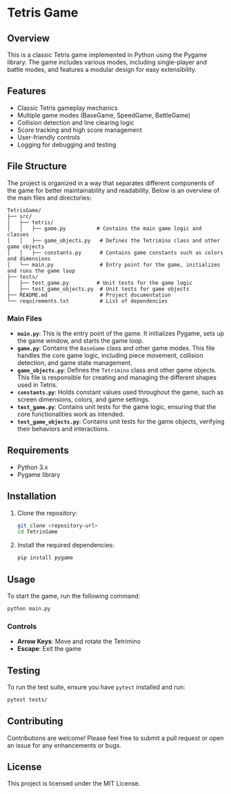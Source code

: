 # Tetris Game

## Overview
This is a classic Tetris game implemented in Python using the Pygame library. The game includes various modes, including single-player and battle modes, and features a modular design for easy extensibility.

## Features
- Classic Tetris gameplay mechanics
- Multiple game modes (BaseGame, SpeedGame, BattleGame)
- Collision detection and line clearing logic
- Score tracking and high score management
- User-friendly controls
- Logging for debugging and testing

## File Structure
The project is organized in a way that separates different components of the game for better maintainability and readability. Below is an overview of the main files and directories:

```
TetrisGame/
├── src/
│   ├── tetris/
│   │   ├── game.py          # Contains the main game logic and classes
│   │   ├── game_objects.py   # Defines the Tetrimino class and other game objects
│   │   ├── constants.py      # Contains game constants such as colors and dimensions
│   └── main.py               # Entry point for the game, initializes and runs the game loop
├── tests/
│   ├── test_game.py         # Unit tests for the game logic
│   ├── test_game_objects.py  # Unit tests for game objects
├── README.md                 # Project documentation
└── requirements.txt          # List of dependencies
```

### Main Files
- **`main.py`**: This is the entry point of the game. It initializes Pygame, sets up the game window, and starts the game loop.
- **`game.py`**: Contains the `BaseGame` class and other game modes. This file handles the core game logic, including piece movement, collision detection, and game state management.
- **`game_objects.py`**: Defines the `Tetrimino` class and other game objects. This file is responsible for creating and managing the different shapes used in Tetris.
- **`constants.py`**: Holds constant values used throughout the game, such as screen dimensions, colors, and game settings.
- **`test_game.py`**: Contains unit tests for the game logic, ensuring that the core functionalities work as intended.
- **`test_game_objects.py`**: Contains unit tests for the game objects, verifying their behaviors and interactions.

## Requirements
- Python 3.x
- Pygame library

## Installation
1. Clone the repository:
   ```bash
   git clone <repository-url>
   cd TetrisGame
   ```

2. Install the required dependencies:
   ```bash
   pip install pygame
   ```

## Usage
To start the game, run the following command:
```bash
python main.py
```

### Controls
- **Arrow Keys**: Move and rotate the Tetrimino
- **Escape**: Exit the game

## Testing
To run the test suite, ensure you have `pytest` installed and run:
```bash
pytest tests/
```

## Contributing
Contributions are welcome! Please feel free to submit a pull request or open an issue for any enhancements or bugs.

## License
This project is licensed under the MIT License.
